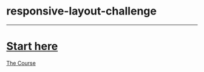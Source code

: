 # responsive-layout-challenge
------
[Start here](https://vincentonepointone.github.io/responsive-layout-challenge/index.html)
======
[The Course](https://courses.kevinpowell.co)
